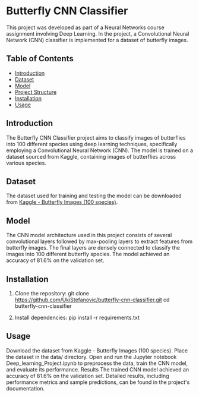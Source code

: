 # Butterfly CNN Classifier

This project was developed as part of a Neural Networks course assignment involving Deep Learning. In the project, a Convolutional Neural Network (CNN) classifier is implemented for a dataset of butterfly images.


## Table of Contents

- [Introduction](#introduction)
- [Dataset](#dataset)
- [Model](#model)
- [Project Structure](#project-structure)
- [Installation](#installation)
- [Usage](#usage)

## Introduction

The Butterfly CNN Classifier project aims to classify images of butterflies into 100 different species using deep learning techniques, specifically employing a Convolutional Neural Network (CNN). The model is trained on a dataset sourced from Kaggle, containing images of butterflies across various species.

## Dataset

The dataset used for training and testing the model can be downloaded from [Kaggle - Butterfly Images (100 species)](https://www.kaggle.com/datasets/gpiosenka/butterfly-images40-species).

## Model

The CNN model architecture used in this project consists of several convolutional layers followed by max-pooling layers to extract features from butterfly images. The final layers are densely connected to classify the images into 100 different butterfly species. The model achieved an accuracy of 81.6% on the validation set.


## Installation

1. Clone the repository:
    git clone https://github.com/UkiStefanovic/butterfly-cnn-classifier.git
    cd butterfly-cnn-classifier

2. Install dependencies:
    pip install -r requirements.txt

## Usage
Download the dataset from Kaggle - Butterfly Images (100 species).
Place the dataset in the data/ directory.
Open and run the Jupyter notebook Deep_learning_Project.ipynb to preprocess the data, train the CNN model, and evaluate its performance.
Results
The trained CNN model achieved an accuracy of 81.6% on the validation set. Detailed results, including performance metrics and sample predictions, can be found in the project's documentation.











